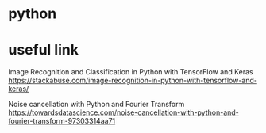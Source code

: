 # python

# useful link
Image Recognition and Classification in Python with TensorFlow and Keras
https://stackabuse.com/image-recognition-in-python-with-tensorflow-and-keras/

Noise cancellation with Python and Fourier Transform
https://towardsdatascience.com/noise-cancellation-with-python-and-fourier-transform-97303314aa71
